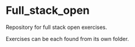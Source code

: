 # Full_stack_open
Repository for full stack open exercises.

Exercises can be each found from its own folder. 
